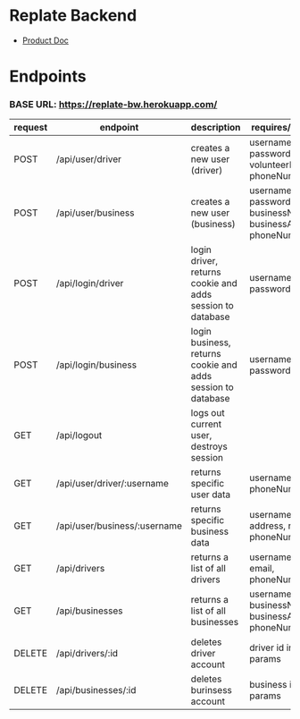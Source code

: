 # Replate Backend

- [Product Doc](https://docs.google.com/document/d/1s1-mHEn4bQZuq-wBrxv-JhNILDFDym0seSC5CY-Li4Y/edit#)

# Endpoints

### BASE URL: https://replate-bw.herokuapp.com/

| request | endpoint             | description                                     | requires/returns                                    |
|---------|----------------------|-------------------------------------------------|-----------------------------------------------------|
|   POST  | /api/user/driver     | creates a new user (driver)                   | username, email, password, volunteerName, phoneNumber |
|   POST  | /api/user/business   | creates a new user (business)  | username, email, password, businessName, businessAddress phoneNumber |
|   POST  | /api/login/driver    | login driver, returns cookie and adds session to database | username, password                        |
|   POST  | /api/login/business  | login business, returns cookie and adds session to database | username, password                      |
|   GET   | /api/logout          | logs out current user, destroys session         |                                                     |
|   GET   | /api/user/driver/:username | returns specific user data             | username, name, phoneNumber                            |
|   GET   | /api/user/business/:username| returns specific business data        | username, address, name, phoneNumber                   |
|   GET   | /api/drivers          | returns a list of all drivers                  | username, name, email, phoneNumber                  |
|   GET   | /api/businesses       | returns a list of all businesses      | username, email, businessName, businessAddress, phoneNumber  |
|  DELETE | /api/drivers/:id  | deletes driver account                | driver id in params              |
|  DELETE | /api/businesses/:id| deletes burinsess account            | business id in params            |
